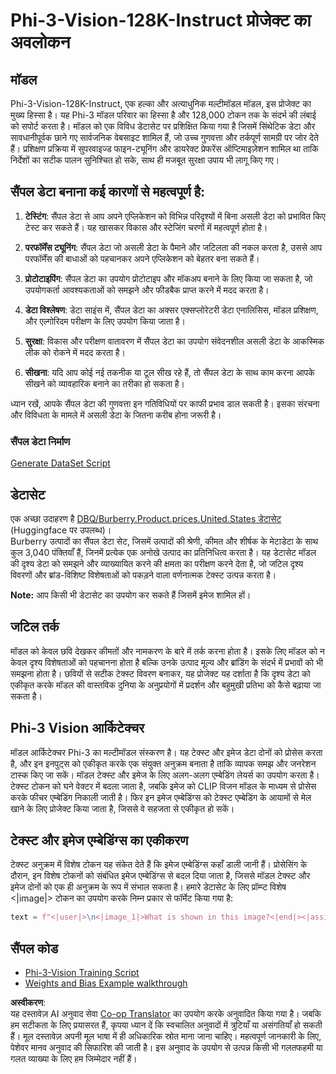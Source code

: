 <!--
CO_OP_TRANSLATOR_METADATA:
{
  "original_hash": "e0a07fd2a30fe2af30b1373df207a5bf",
  "translation_date": "2025-05-08T05:16:41+00:00",
  "source_file": "md/03.FineTuning/FineTuning_Phi-3-visionWandB.md",
  "language_code": "hi"
}
-->
# Phi-3-Vision-128K-Instruct प्रोजेक्ट का अवलोकन

## मॉडल

Phi-3-Vision-128K-Instruct, एक हल्का और अत्याधुनिक मल्टीमॉडल मॉडल, इस प्रोजेक्ट का मुख्य हिस्सा है। यह Phi-3 मॉडल परिवार का हिस्सा है और 128,000 टोकन तक के संदर्भ की लंबाई को सपोर्ट करता है। मॉडल को एक विविध डेटासेट पर प्रशिक्षित किया गया है जिसमें सिंथेटिक डेटा और सावधानीपूर्वक छाने गए सार्वजनिक वेबसाइट शामिल हैं, जो उच्च गुणवत्ता और तर्कपूर्ण सामग्री पर जोर देते हैं। प्रशिक्षण प्रक्रिया में सुपरवाइज्ड फाइन-ट्यूनिंग और डायरेक्ट प्रेफरेंस ऑप्टिमाइज़ेशन शामिल था ताकि निर्देशों का सटीक पालन सुनिश्चित हो सके, साथ ही मजबूत सुरक्षा उपाय भी लागू किए गए।

## सैंपल डेटा बनाना कई कारणों से महत्वपूर्ण है:

1. **टेस्टिंग**: सैंपल डेटा से आप अपने एप्लिकेशन को विभिन्न परिदृश्यों में बिना असली डेटा को प्रभावित किए टेस्ट कर सकते हैं। यह खासकर विकास और स्टेजिंग चरणों में महत्वपूर्ण होता है।

2. **परफॉर्मेंस ट्यूनिंग**: सैंपल डेटा जो असली डेटा के पैमाने और जटिलता की नकल करता है, उससे आप परफॉर्मेंस की बाधाओं को पहचानकर अपने एप्लिकेशन को बेहतर बना सकते हैं।

3. **प्रोटोटाइपिंग**: सैंपल डेटा का उपयोग प्रोटोटाइप और मॉकअप बनाने के लिए किया जा सकता है, जो उपयोगकर्ता आवश्यकताओं को समझने और फीडबैक प्राप्त करने में मदद करता है।

4. **डेटा विश्लेषण**: डेटा साइंस में, सैंपल डेटा का अक्सर एक्सप्लोरेटरी डेटा एनालिसिस, मॉडल प्रशिक्षण, और एल्गोरिदम परीक्षण के लिए उपयोग किया जाता है।

5. **सुरक्षा**: विकास और परीक्षण वातावरण में सैंपल डेटा का उपयोग संवेदनशील असली डेटा के आकस्मिक लीक को रोकने में मदद करता है।

6. **सीखना**: यदि आप कोई नई तकनीक या टूल सीख रहे हैं, तो सैंपल डेटा के साथ काम करना आपके सीखने को व्यावहारिक बनाने का तरीका हो सकता है।

ध्यान रखें, आपके सैंपल डेटा की गुणवत्ता इन गतिविधियों पर काफी प्रभाव डाल सकती है। इसका संरचना और विविधता के मामले में असली डेटा के जितना करीब होना जरूरी है।

### सैंपल डेटा निर्माण
[Generate DataSet Script](./CreatingSampleData.md)

## डेटासेट

एक अच्छा उदाहरण है [DBQ/Burberry.Product.prices.United.States डेटासेट](https://huggingface.co/datasets/DBQ/Burberry.Product.prices.United.States) (Huggingface पर उपलब्ध)।  
Burberry उत्पादों का सैंपल डेटा सेट, जिसमें उत्पादों की श्रेणी, कीमत और शीर्षक के मेटाडेटा के साथ कुल 3,040 पंक्तियाँ हैं, जिनमें प्रत्येक एक अनोखे उत्पाद का प्रतिनिधित्व करता है। यह डेटासेट मॉडल की दृश्य डेटा को समझने और व्याख्यायित करने की क्षमता का परीक्षण करने देता है, जो जटिल दृश्य विवरणों और ब्रांड-विशिष्ट विशेषताओं को पकड़ने वाला वर्णनात्मक टेक्स्ट उत्पन्न करता है।

**Note:** आप किसी भी डेटासेट का उपयोग कर सकते हैं जिसमें इमेज शामिल हों।

## जटिल तर्क

मॉडल को केवल छवि देखकर कीमतों और नामकरण के बारे में तर्क करना होता है। इसके लिए मॉडल को न केवल दृश्य विशेषताओं को पहचानना होता है बल्कि उनके उत्पाद मूल्य और ब्रांडिंग के संदर्भ में प्रभावों को भी समझना होता है। छवियों से सटीक टेक्स्ट विवरण बनाकर, यह प्रोजेक्ट यह दर्शाता है कि दृश्य डेटा को एकीकृत करके मॉडल की वास्तविक दुनिया के अनुप्रयोगों में प्रदर्शन और बहुमुखी प्रतिभा को कैसे बढ़ाया जा सकता है।

## Phi-3 Vision आर्किटेक्चर

मॉडल आर्किटेक्चर Phi-3 का मल्टीमॉडल संस्करण है। यह टेक्स्ट और इमेज डेटा दोनों को प्रोसेस करता है, और इन इनपुट्स को एकीकृत करके एक संयुक्त अनुक्रम बनाता है ताकि व्यापक समझ और जनरेशन टास्क किए जा सकें। मॉडल टेक्स्ट और इमेज के लिए अलग-अलग एम्बेडिंग लेयर्स का उपयोग करता है। टेक्स्ट टोकन को घने वेक्टर में बदला जाता है, जबकि इमेज को CLIP विजन मॉडल के माध्यम से प्रोसेस करके फीचर एम्बेडिंग निकाली जाती है। फिर इन इमेज एम्बेडिंग्स को टेक्स्ट एम्बेडिंग के आयामों से मेल खाने के लिए प्रोजेक्ट किया जाता है, जिससे वे सहजता से एकीकृत हो सकें।

## टेक्स्ट और इमेज एम्बेडिंग्स का एकीकरण

टेक्स्ट अनुक्रम में विशेष टोकन यह संकेत देते हैं कि इमेज एम्बेडिंग्स कहाँ डाली जानी हैं। प्रोसेसिंग के दौरान, इन विशेष टोकनों को संबंधित इमेज एम्बेडिंग्स से बदल दिया जाता है, जिससे मॉडल टेक्स्ट और इमेज दोनों को एक ही अनुक्रम के रूप में संभाल सकता है। हमारे डेटासेट के लिए प्रॉम्प्ट विशेष <|image|> टोकन का उपयोग करके निम्न प्रकार से फॉर्मेट किया गया है:

```python
text = f"<|user|>\n<|image_1|>What is shown in this image?<|end|><|assistant|>\nProduct: {row['title']}, Category: {row['category3_code']}, Full Price: {row['full_price']}<|end|>"
```

## सैंपल कोड
- [Phi-3-Vision Training Script](../../../../code/03.Finetuning/Phi-3-vision-Trainingscript.py)
- [Weights and Bias Example walkthrough](https://wandb.ai/byyoung3/mlnews3/reports/How-to-fine-tune-Phi-3-vision-on-a-custom-dataset--Vmlldzo4MTEzMTg3)

**अस्वीकरण**:  
यह दस्तावेज़ AI अनुवाद सेवा [Co-op Translator](https://github.com/Azure/co-op-translator) का उपयोग करके अनुवादित किया गया है। जबकि हम सटीकता के लिए प्रयासरत हैं, कृपया ध्यान दें कि स्वचालित अनुवादों में त्रुटियाँ या असंगतियाँ हो सकती हैं। मूल दस्तावेज़ अपनी मूल भाषा में ही अधिकारिक स्रोत माना जाना चाहिए। महत्वपूर्ण जानकारी के लिए, पेशेवर मानव अनुवाद की सिफारिश की जाती है। इस अनुवाद के उपयोग से उत्पन्न किसी भी गलतफहमी या गलत व्याख्या के लिए हम जिम्मेदार नहीं हैं।
